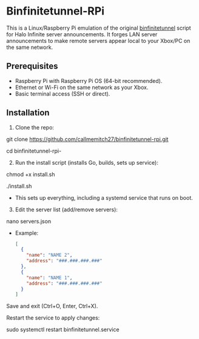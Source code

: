 # Binfinitetunnel-RPi

This is a Linux/Raspberry Pi emulation of the original [binfinitetunnel](https://github.com/Jeffx539/binfinitetunnel) script for Halo Infinite server announcements. It forges LAN server announcements to make remote servers appear local to your Xbox/PC on the same network.

## Prerequisites
- Raspberry Pi with Raspberry Pi OS (64-bit recommended).
- Ethernet or Wi-Fi on the same network as your Xbox.
- Basic terminal access (SSH or direct).

## Installation
1. Clone the repo:
   
git clone https://github.com/callmemitch27/binfinitetunnel-rpi.git

cd binfinitetunnel-rpi-

2. Run the install script (installs Go, builds, sets up service):

chmod +x install.sh

./install.sh

- This sets up everything, including a systemd service that runs on boot.

3. Edit the server list (add/remove servers):

nano servers.json

- Example:
  ```json
  [
    {
      "name": "NAME 2",
      "address": "###.###.###.###"
    },
    {
      "name": "NAME 1",
      "address": "###.###.###.###"
    }
  ]

Save and exit (Ctrl+O, Enter, Ctrl+X).

Restart the service to apply changes:

sudo systemctl restart binfinitetunnel.service
